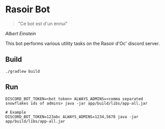 Rasoir Bot
==========

> "Ce bot est d'un ennui"

_Albert Einstein_

This bot performs various utility tasks on the Rasoir d'Oc' discord server.

Build
-----

    ./gradlew build

Run
---

    DISCORD_BOT_TOKEN=<bot token> ALWAYS_ADMINS=<comma separated snowflakes ids of admins> java -jar app/build/libs/app-all.jar

    # Example
    DISCORD_BOT_TOKEN=123abc ALWAYS_ADMINS=1234,5678 java -jar app/build/libs/app-all.jar
